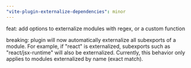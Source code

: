 ```yaml
---
"vite-plugin-externalize-dependencies": minor
---
```


feat: add options to externalize modules with regex, or a custom function

breaking: plugin will now automatically externalize all subexports of a module. For example, if "react" is externalized, subexports such as "react/jsx-runtime" will also be externalized. Currently, this behavior only applies to modules externalized by name (exact match).
